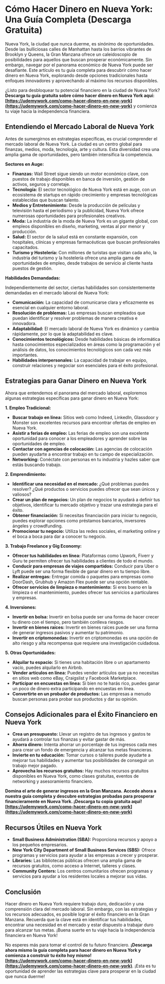 # Cómo Hacer Dinero en Nueva York: Una Guía Completa (Descarga Gratuita)

Nueva York, la ciudad que nunca duerme, es sinónimo de oportunidades. Desde las bulliciosas calles de Manhattan hasta los barrios vibrantes de Brooklyn y Queens, la Gran Manzana ofrece un caleidoscopio de posibilidades para aquellos que buscan prosperar económicamente. Sin embargo, navegar por el panorama económico de Nueva York puede ser desafiante. Este artículo es tu guía completa para descubrir cómo hacer dinero en Nueva York, explorando desde opciones tradicionales hasta enfoques innovadores y aprovechando al máximo los recursos disponibles.

¿Listo para desbloquear tu potencial financiero en la ciudad de Nueva York? **Descarga tu guía gratuita sobre cómo hacer dinero en Nueva York aquí: [https://udemywork.com/como-hacer-dinero-en-new-york](https://udemywork.com/como-hacer-dinero-en-new-york)** y comienza tu viaje hacia la independencia financiera.

## Entendiendo el Mercado Laboral de Nueva York

Antes de sumergirnos en estrategias específicas, es crucial comprender el mercado laboral de Nueva York. La ciudad es un centro global para finanzas, medios, moda, tecnología, arte y cultura. Esta diversidad crea una amplia gama de oportunidades, pero también intensifica la competencia.

**Sectores en Auge:**

*   **Finanzas:** Wall Street sigue siendo un motor económico clave, con puestos de trabajo disponibles en banca de inversión, gestión de activos, seguros y corretaje.
*   **Tecnología:** El sector tecnológico de Nueva York está en auge, con un ecosistema de startups en rápido crecimiento y empresas tecnológicas establecidas que buscan talento.
*   **Medios y Entretenimiento:** Desde la producción de películas y televisión hasta el periodismo y la publicidad, Nueva York ofrece numerosas oportunidades para profesionales creativos.
*   **Moda:** La industria de la moda de Nueva York es un gigante global, con empleos disponibles en diseño, marketing, ventas al por menor y producción.
*   **Salud:** El sector de la salud está en constante expansión, con hospitales, clínicas y empresas farmacéuticas que buscan profesionales capacitados.
*   **Turismo y Hostelería:** Con millones de turistas que visitan cada año, la industria del turismo y la hostelería ofrece una amplia gama de oportunidades de empleo, desde trabajos de servicio al cliente hasta puestos de gestión.

**Habilidades Demandadas:**

Independientemente del sector, ciertas habilidades son consistentemente demandadas en el mercado laboral de Nueva York:

*   **Comunicación:** La capacidad de comunicarse clara y eficazmente es esencial en cualquier entorno laboral.
*   **Resolución de problemas:** Las empresas buscan empleados que puedan identificar y resolver problemas de manera creativa e innovadora.
*   **Adaptabilidad:** El mercado laboral de Nueva York es dinámico y cambia rápidamente, por lo que la adaptabilidad es clave.
*   **Conocimientos tecnológicos:** Desde habilidades básicas de informática hasta conocimientos especializados en áreas como la programación y el análisis de datos, los conocimientos tecnológicos son cada vez más importantes.
*   **Habilidades interpersonales:** La capacidad de trabajar en equipo, construir relaciones y negociar son esenciales para el éxito profesional.

## Estrategias para Ganar Dinero en Nueva York

Ahora que entendemos el panorama del mercado laboral, exploremos algunas estrategias específicas para ganar dinero en Nueva York:

**1. Empleo Tradicional:**

*   **Buscar trabajo en línea:** Sitios web como Indeed, LinkedIn, Glassdoor y Monster son excelentes recursos para encontrar ofertas de empleo en Nueva York.
*   **Asistir a ferias de empleo:** Las ferias de empleo son una excelente oportunidad para conocer a los empleadores y aprender sobre las oportunidades de empleo.
*   **Contactar con agencias de colocación:** Las agencias de colocación pueden ayudarte a encontrar trabajo en tu campo de especialización.
*   **Networking:** Conéctate con personas en tu industria y hazles saber que estás buscando trabajo.

**2. Emprendimiento:**

*   **Identificar una necesidad en el mercado:** ¿Qué problemas puedes resolver? ¿Qué productos o servicios puedes ofrecer que sean únicos y valiosos?
*   **Crear un plan de negocios:** Un plan de negocios te ayudará a definir tus objetivos, identificar tu mercado objetivo y trazar una estrategia para el éxito.
*   **Obtener financiación:** Si necesitas financiación para iniciar tu negocio, puedes explorar opciones como préstamos bancarios, inversores ángeles y crowdfunding.
*   **Promocionar tu negocio:** Utiliza las redes sociales, el marketing online y el boca a boca para dar a conocer tu negocio.

**3. Trabajo Freelance y Gig Economy:**

*   **Ofrecer tus habilidades en línea:** Plataformas como Upwork, Fiverr y Guru te permiten ofrecer tus habilidades a clientes de todo el mundo.
*   **Conducir para empresas de viajes compartidos:** Conducir para Uber o Lyft puede ser una forma flexible de ganar dinero en tu tiempo libre.
*   **Realizar entregas:** Entregar comida o paquetes para empresas como DoorDash, Grubhub y Amazon Flex puede ser una opción rentable.
*   **Ofrecer servicios de limpieza o mantenimiento:** Si eres bueno en la limpieza o el mantenimiento, puedes ofrecer tus servicios a particulares y empresas.

**4. Inversiones:**

*   **Invertir en bolsa:** Invertir en bolsa puede ser una forma de hacer crecer tu dinero con el tiempo, pero también conlleva riesgos.
*   **Invertir en bienes raíces:** Invertir en bienes raíces puede ser una forma de generar ingresos pasivos y aumentar tu patrimonio.
*   **Invertir en criptomonedas:** Invertir en criptomonedas es una opción de alto riesgo y alta recompensa que requiere una investigación cuidadosa.

**5. Otras Oportunidades:**

*   **Alquilar tu espacio:** Si tienes una habitación libre o un apartamento vacío, puedes alquilarlo en Airbnb.
*   **Vender artículos en línea:** Puedes vender artículos que ya no necesitas en sitios web como eBay, Craigslist y Facebook Marketplace.
*   **Participar en encuestas en línea:** Si bien no te harás rico, puedes ganar un poco de dinero extra participando en encuestas en línea.
*   **Convertirte en un probador de productos:** Las empresas a menudo buscan personas para probar sus productos y dar su opinión.

## Consejos Adicionales para el Éxito Financiero en Nueva York

*   **Crea un presupuesto:** Llevar un registro de tus ingresos y gastos te ayudará a controlar tus finanzas y evitar gastar de más.
*   **Ahorra dinero:** Intenta ahorrar un porcentaje de tus ingresos cada mes para crear un fondo de emergencia y alcanzar tus metas financieras.
*   **Invierte en tu educación:** Tomar cursos o talleres puede ayudarte a mejorar tus habilidades y aumentar tus posibilidades de conseguir un trabajo mejor pagado.
*   **Aprovecha los recursos gratuitos:** Hay muchos recursos gratuitos disponibles en Nueva York, como clases gratuitas, eventos de networking y asesoramiento financiero.

**Domina el arte de generar ingresos en la Gran Manzana.** **Accede ahora a nuestra guía completa y descubre estrategias probadas para prosperar financieramente en Nueva York. ¡Descarga tu copia gratuita aquí! [https://udemywork.com/como-hacer-dinero-en-new-york](https://udemywork.com/como-hacer-dinero-en-new-york)**

## Recursos Útiles en Nueva York

*   **Small Business Administration (SBA):** Proporciona recursos y apoyo a los pequeños empresarios.
*   **New York City Department of Small Business Services (SBS):** Ofrece programas y servicios para ayudar a las empresas a crecer y prosperar.
*   **Libraries:** Las bibliotecas públicas ofrecen una amplia gama de recursos gratuitos, como acceso a Internet, talleres y clases.
*   **Community Centers:** Los centros comunitarios ofrecen programas y servicios para ayudar a los residentes locales a mejorar sus vidas.

## Conclusión

Hacer dinero en Nueva York requiere trabajo duro, dedicación y una comprensión clara del mercado laboral. Sin embargo, con las estrategias y los recursos adecuados, es posible lograr el éxito financiero en la Gran Manzana. Recuerda que la clave está en identificar tus habilidades, encontrar una necesidad en el mercado y estar dispuesto a trabajar duro para alcanzar tus metas. ¡Buena suerte en tu viaje hacia la independencia financiera en Nueva York!

No esperes más para tomar el control de tu futuro financiero. **¡Descarga ahora mismo la guía completa para hacer dinero en Nueva York y comienza a construir tu éxito hoy mismo! [https://udemywork.com/como-hacer-dinero-en-new-york](https://udemywork.com/como-hacer-dinero-en-new-york)**. ¡Esta es tu oportunidad de aprender las estrategias clave para prosperar en la ciudad que nunca duerme!
